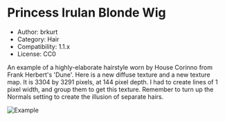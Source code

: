# Princess Irulan Blonde Wig

* Author: brkurt
* Category: Hair
* Compatibility: 1.1.x
* License: CC0

An example of a highly-elaborate hairstyle worn by House Corinno from Frank Herbert's 'Dune'.  Here is a new diffuse texture  and a new texture map. 
It is 3304 by 3291 pixels, at 144 pixel depth. I had to create lines of 1 pixel width, and group them to get this texture. Remember to turn up the Normals setting to create the illusion of separate hairs. 

![Example](irulanBlondeWig1.png)

